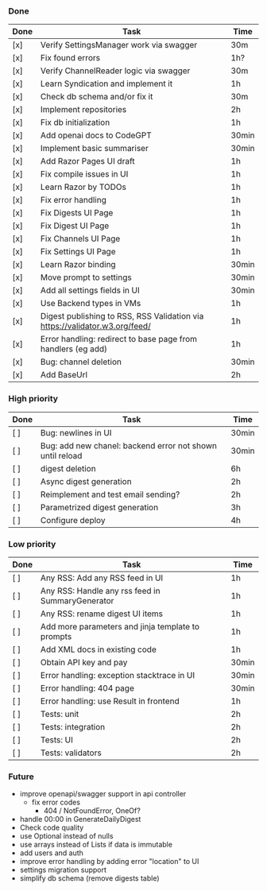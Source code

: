 ### Done

| Done | Task                                                                        | Time  |
|------|-----------------------------------------------------------------------------|-------|
| [x]  | Verify SettingsManager work via swagger                                     | 30m   |
| [x]  | Fix found errors                                                            | 1h?   |
| [x]  | Verify ChannelReader logic via swagger                                      | 30m   |
| [x]  | Learn Syndication and implement it                                          | 1h    |
| [x]  | Check db schema and/or fix it                                               | 30m   |
| [x]  | Implement repositories                                                      | 2h    |
| [x]  | Fix db initialization                                                       | 1h    |
| [x]  | Add openai docs to CodeGPT                                                  | 30min |
| [x]  | Implement basic summariser                                                  | 30min |
| [x]  | Add Razor Pages UI draft                                                    | 1h    |
| [x]  | Fix compile issues in UI                                                    | 1h    |
| [x]  | Learn Razor by TODOs                                                        | 1h    |
| [x]  | Fix error handling                                                          | 1h    |
| [x]  | Fix Digests UI Page                                                         | 1h    |
| [x]  | Fix Digest UI Page                                                          | 1h    |
| [x]  | Fix Channels UI Page                                                        | 1h    |
| [x]  | Fix Settings UI Page                                                        | 1h    |
| [x]  | Learn Razor binding                                                         | 30min |
| [x]  | Move prompt to settings                                                     | 30min |
| [x]  | Add all settings fields in UI                                               | 30min |
| [x]  | Use Backend types in VMs                                                    | 1h    |
| [x]  | Digest publishing to RSS, RSS Validation via https://validator.w3.org/feed/ | 1h    |
| [x]  | Error handling: redirect to base page from handlers (eg add)                | 1h    |
| [x]  | Bug: channel deletion                                                       | 30min |
| [x]  | Add BaseUrl                                                                 | 2h    |

### High priority

| Done | Task                                                      | Time  |
|------|-----------------------------------------------------------|-------|
| [ ]  | Bug: newlines in UI                                       | 30min |
| [ ]  | Bug: add new chanel: backend error not shown until reload | 30min |
| [ ]  | digest deletion                                           | 6h    |
| [ ]  | Async digest generation                                   | 2h    |
| [ ]  | Reimplement and test email sending?                       | 2h    |
| [ ]  | Parametrized digest generation                            | 3h    |
| [ ]  | Configure deploy                                          | 4h    |

### Low priority

| Done | Task                                              | Time  |
|------|---------------------------------------------------|-------|
| [ ]  | Any RSS: Add any RSS feed in UI                   | 1h    |
| [ ]  | Any RSS: Handle any rss feed in SummaryGenerator  | 1h    |
| [ ]  | Any RSS: rename digest UI items                   | 1h    |
| [ ]  | Add more parameters and jinja template to prompts | 1h    |
| [ ]  | Add XML docs in existing code                     | 1h    |
| [ ]  | Obtain API key and pay                            | 30min |
| [ ]  | Error handling: exception stacktrace in UI        | 30min |
| [ ]  | Error handling: 404 page                          | 30min |
| [ ]  | Error handling: use Result in frontend            | 1h    |
| [ ]  | Tests: unit                                       | 2h    |
| [ ]  | Tests: integration                                | 2h    |
| [ ]  | Tests: UI                                         | 2h    |
| [ ]  | Tests: validators                                 | 2h    |

### Future

- improve openapi/swagger support in api controller
    - fix error codes
        - 404 / NotFoundError, OneOf?
- handle 00:00 in GenerateDailyDigest
- Check code quality
- use Optional instead of nulls
- use arrays instead of Lists if data is immutable
- add users and auth
- improve error handling by adding error "location" to UI
- settings migration support
- simplify db schema (remove digests table)
